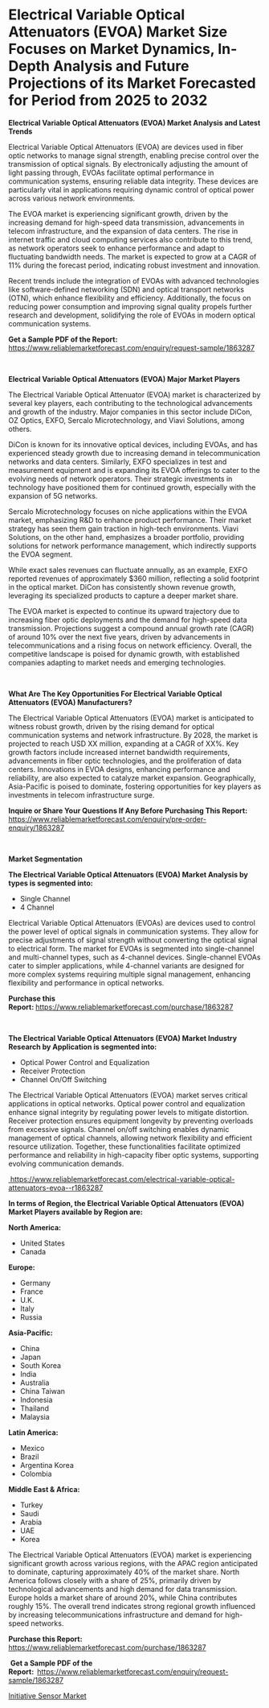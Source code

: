 <p><h1>Electrical Variable Optical Attenuators (EVOA) Market Size Focuses on Market Dynamics, In-Depth Analysis and Future Projections of its Market Forecasted for Period from 2025 to 2032</h1></p><p><strong>Electrical Variable Optical Attenuators (EVOA) Market Analysis and Latest Trends</strong></p>
<p><p>Electrical Variable Optical Attenuators (EVOA) are devices used in fiber optic networks to manage signal strength, enabling precise control over the transmission of optical signals. By electronically adjusting the amount of light passing through, EVOAs facilitate optimal performance in communication systems, ensuring reliable data integrity. These devices are particularly vital in applications requiring dynamic control of optical power across various network environments.</p><p>The EVOA market is experiencing significant growth, driven by the increasing demand for high-speed data transmission, advancements in telecom infrastructure, and the expansion of data centers. The rise in internet traffic and cloud computing services also contribute to this trend, as network operators seek to enhance performance and adapt to fluctuating bandwidth needs. The market is expected to grow at a CAGR of 11% during the forecast period, indicating robust investment and innovation. </p><p>Recent trends include the integration of EVOAs with advanced technologies like software-defined networking (SDN) and optical transport networks (OTN), which enhance flexibility and efficiency. Additionally, the focus on reducing power consumption and improving signal quality propels further research and development, solidifying the role of EVOAs in modern optical communication systems.</p></p>
<p><strong>Get a Sample PDF of the Report:&nbsp;</strong> <a href="https://www.reliablemarketforecast.com/enquiry/request-sample/1863287?utm_campaign=2260&utm_medium=2&utm_source=Github&utm_content=ia&utm_term=13022025&utm_id=electrical-variable-optical-attenuators-evoa">https://www.reliablemarketforecast.com/enquiry/request-sample/1863287</a></p>
<p>&nbsp;</p>
<p><strong>Electrical Variable Optical Attenuators (EVOA) Major Market Players</strong></p>
<p><p>The Electrical Variable Optical Attenuator (EVOA) market is characterized by several key players, each contributing to the technological advancements and growth of the industry. Major companies in this sector include DiCon, OZ Optics, EXFO, Sercalo Microtechnology, and Viavi Solutions, among others.</p><p>DiCon is known for its innovative optical devices, including EVOAs, and has experienced steady growth due to increasing demand in telecommunication networks and data centers. Similarly, EXFO specializes in test and measurement equipment and is expanding its EVOA offerings to cater to the evolving needs of network operators. Their strategic investments in technology have positioned them for continued growth, especially with the expansion of 5G networks.</p><p>Sercalo Microtechnology focuses on niche applications within the EVOA market, emphasizing R&D to enhance product performance. Their market strategy has seen them gain traction in high-tech environments. Viavi Solutions, on the other hand, emphasizes a broader portfolio, providing solutions for network performance management, which indirectly supports the EVOA segment.</p><p>While exact sales revenues can fluctuate annually, as an example, EXFO reported revenues of approximately $360 million, reflecting a solid footprint in the optical market. DiCon has consistently shown revenue growth, leveraging its specialized products to capture a deeper market share.</p><p>The EVOA market is expected to continue its upward trajectory due to increasing fiber optic deployments and the demand for high-speed data transmission. Projections suggest a compound annual growth rate (CAGR) of around 10% over the next five years, driven by advancements in telecommunications and a rising focus on network efficiency. Overall, the competitive landscape is poised for dynamic growth, with established companies adapting to market needs and emerging technologies.</p></p>
<p>&nbsp;</p>
<p><strong>What Are The Key Opportunities For Electrical Variable Optical Attenuators (EVOA) Manufacturers?</strong></p>
<p><p>The Electrical Variable Optical Attenuators (EVOA) market is anticipated to witness robust growth, driven by the rising demand for optical communication systems and network infrastructure. By 2028, the market is projected to reach USD XX million, expanding at a CAGR of XX%. Key growth factors include increased internet bandwidth requirements, advancements in fiber optic technologies, and the proliferation of data centers. Innovations in EVOA designs, enhancing performance and reliability, are also expected to catalyze market expansion. Geographically, Asia-Pacific is poised to dominate, fostering opportunities for key players as investments in telecom infrastructure surge.</p></p>
<p><strong>Inquire or Share Your Questions If Any Before Purchasing This Report:</strong> <a href="https://www.reliablemarketforecast.com/enquiry/pre-order-enquiry/1863287?utm_campaign=2260&utm_medium=2&utm_source=Github&utm_content=ia&utm_term=13022025&utm_id=electrical-variable-optical-attenuators-evoa">https://www.reliablemarketforecast.com/enquiry/pre-order-enquiry/1863287</a></p>
<p>&nbsp;</p>
<p><strong>Market Segmentation</strong></p>
<p><strong>The Electrical Variable Optical Attenuators (EVOA) Market Analysis by types is segmented into:</strong></p>
<p><ul><li>Single Channel</li><li>4 Channel</li></ul></p>
<p><p>Electrical Variable Optical Attenuators (EVOAs) are devices used to control the power level of optical signals in communication systems. They allow for precise adjustments of signal strength without converting the optical signal to electrical form. The market for EVOAs is segmented into single-channel and multi-channel types, such as 4-channel devices. Single-channel EVOAs cater to simpler applications, while 4-channel variants are designed for more complex systems requiring multiple signal management, enhancing flexibility and performance in optical networks.</p></p>
<p><strong>Purchase this Report:&nbsp;</strong><a href="https://www.reliablemarketforecast.com/purchase/1863287?utm_campaign=2260&utm_medium=2&utm_source=Github&utm_content=ia&utm_term=13022025&utm_id=electrical-variable-optical-attenuators-evoa">https://www.reliablemarketforecast.com/purchase/1863287</a></p>
<p>&nbsp;</p>
<p><strong>The Electrical Variable Optical Attenuators (EVOA) Market Industry Research by Application is segmented into:</strong></p>
<p><ul><li>Optical Power Control and Equalization</li><li>Receiver Protection</li><li>Channel On/Off Switching</li></ul></p>
<p><p>The Electrical Variable Optical Attenuators (EVOA) market serves critical applications in optical networks. Optical power control and equalization enhance signal integrity by regulating power levels to mitigate distortion. Receiver protection ensures equipment longevity by preventing overloads from excessive signals. Channel on/off switching enables dynamic management of optical channels, allowing network flexibility and efficient resource utilization. Together, these functionalities facilitate optimized performance and reliability in high-capacity fiber optic systems, supporting evolving communication demands.</p></p>
<p><a href="https://www.reliablemarketforecast.com/electrical-variable-optical-attenuators-evoa--r1863287?utm_campaign=2260&utm_medium=2&utm_source=Github&utm_content=ia&utm_term=13022025&utm_id=electrical-variable-optical-attenuators-evoa">&nbsp;https://www.reliablemarketforecast.com/electrical-variable-optical-attenuators-evoa--r1863287</a></p>
<p><strong>In terms of Region, the Electrical Variable Optical Attenuators (EVOA) Market Players available by Region are:</strong></p>
<p>
    <p> <strong> North America: </strong>
        <ul>
            <li>United States</li>
            <li>Canada</li>
        </ul>
        </p> 
    <p> <strong> Europe: </strong>
        <ul>
            <li>Germany</li>
            <li>France</li>
            <li>U.K.</li>
            <li>Italy</li>
            <li>Russia</li>
        </ul>
        </p> 
    <p> <strong> Asia-Pacific: </strong>
        <ul>
            <li>China</li>
            <li>Japan</li>
            <li>South Korea</li>
            <li>India</li>
            <li>Australia</li>
            <li>China Taiwan</li>
            <li>Indonesia</li>
            <li>Thailand</li>
            <li>Malaysia</li>
        </ul>
        </p> 
    <p> <strong> Latin America: </strong>
        <ul>
            <li>Mexico</li>
            <li>Brazil</li>
            <li>Argentina Korea</li>
            <li>Colombia</li>
        </ul>
        </p> 
    <p> <strong> Middle East & Africa: </strong>
        <ul>
            <li>Turkey</li>
            <li>Saudi</li>
            <li>Arabia</li>
            <li>UAE</li>
            <li>Korea</li>
        </ul>
    </p>
    </p>
<p><p>The Electrical Variable Optical Attenuators (EVOA) market is experiencing significant growth across various regions, with the APAC region anticipated to dominate, capturing approximately 40% of the market share. North America follows closely with a share of 25%, primarily driven by technological advancements and high demand for data transmission. Europe holds a market share of around 20%, while China contributes roughly 15%. The overall trend indicates strong regional growth influenced by increasing telecommunications infrastructure and demand for high-speed networks.</p></p>
<p><strong>Purchase this Report: </strong><a href="https://www.reliablemarketforecast.com/purchase/1863287?utm_campaign=2260&utm_medium=2&utm_source=Github&utm_content=ia&utm_term=13022025&utm_id=electrical-variable-optical-attenuators-evoa">https://www.reliablemarketforecast.com/purchase/1863287</a></p>
<p>&nbsp;<strong>Get a Sample PDF of the Report:&nbsp;&nbsp;</strong><a href="https://www.reliablemarketforecast.com/enquiry/request-sample/1863287?utm_campaign=2260&utm_medium=2&utm_source=Github&utm_content=ia&utm_term=13022025&utm_id=electrical-variable-optical-attenuators-evoa">https://www.reliablemarketforecast.com/enquiry/request-sample/1863287</a></p>
<p><strong></strong></p>
<p><p><a href="https://github.com/comasnickie/Market-Research-Report-List-1/blob/main/initiative-sensor-market.md?utm_campaign=2260&utm_medium=2&utm_source=Github&utm_content=ia&utm_term=13022025&utm_id=electrical-variable-optical-attenuators-evoa">Initiative Sensor Market</a></p></p>